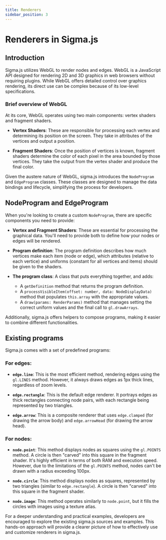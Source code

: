 ```yaml
---
title: Renderers
sidebar_position: 3
---
```


# Renderers in Sigma.js

## Introduction

Sigma.js utilizes WebGL to render nodes and edges. WebGL is a JavaScript API designed for rendering 2D and 3D graphics in web browsers without requiring plugins. While WebGL offers detailed control over graphics rendering, its direct use can be complex because of its low-level specifications.

### Brief overview of WebGL

At its core, WebGL operates using two main components: vertex shaders and fragment shaders.

- **Vertex Shaders**: These are responsible for processing each vertex and determining its position on the screen. They take in attributes of the vertices and output a position.

- **Fragment Shaders**: Once the position of vertices is known, fragment shaders determine the color of each pixel in the area bounded by those vertices. They take the output from the vertex shader and produce the final color.

Given the austere nature of WebGL, sigma.js introduces the `NodeProgram` and `EdgeProgram` classes. These classes are designed to manage the data bindings and lifecycle, simplifying the process for developers.

## NodeProgram and EdgeProgram

When you're looking to create a custom `NodeProgram`, there are specific components you need to provide:

- **Vertex and Fragment Shaders**: These are essential for processing the graphical data. You'll need to provide both to define how your nodes or edges will be rendered.

- **Program definition**: The program definition describes how much vertices make each item (node or edge), which attributes (relative to each vertice) and uniforms (constant for all vertices and items) should be given to the shaders.

- **The program class**: A class that puts everything together, and adds:
  - A `getDefinition` method that returns the program definition.
  - A `processVisibleItem(offset: number, data: NodeDisplayData)` method that populates `this.array` with the appropriate values.
  - A `draw(params: RenderParams)` method that manages setting the correct uniform values and the final call to `gl.drawArrays`.

Additionally, sigma.js offers helpers to compose programs, making it easier to combine different functionalities.

## Existing programs

Sigma.js comes with a set of predefined programs:

### For edges:

- **`edge.line`**: This is the most efficient method, rendering edges using the `gl.LINES` method. However, it always draws edges as 1px thick lines, regardless of zoom levels.

- **`edge.rectangle`**: This is the default edge renderer. It portrays edges as thick rectangles connecting node pairs, with each rectangle being represented by two triangles.

- **`edge.arrow`**: This is a composite renderer that uses `edge.clamped` (for drawing the arrow body) and `edge.arrowHead` (for drawing the arrow head).

### For nodes:

- **`node.point`**: This method displays nodes as squares using the `gl.POINTS` method. A circle is then "carved" into this square in the fragment shader. It's highly efficient in terms of both RAM and execution speed. However, due to the limitations of the `gl.POINTS` method, nodes can't be drawn with a radius exceeding 100px.

- **`node.circle`**: This method displays nodes as squares, represented by two triangles (similar to `edge.rectangle`). A circle is then "carved" into this square in the fragment shader.

- **`node.image`**: This method operates similarly to `node.point`, but it fills the circles with images using a texture atlas.

For a deeper understanding and practical examples, developers are encouraged to explore the existing sigma.js sources and examples. This hands-on approach will provide a clearer picture of how to effectively use and customize renderers in sigma.js.
